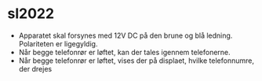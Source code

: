 # sl2022

- Apparatet skal forsynes med 12V DC på den brune og blå ledning. Polariteten er ligegyldig.
- Når begge telefonrør er løftet, kan der tales igennem telefonerne.
- Når begge telefonrør er løftet, vises der på displaet, hvilke telefonnumre, der drejes 
